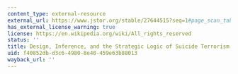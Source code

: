 ```yaml
---
content_type: external-resource
external_url: https://www.jstor.org/stable/27644515?seq=1#page_scan_tab_contents
has_external_license_warning: true
license: https://en.wikipedia.org/wiki/All_rights_reserved
status: ''
title: Design, Inference, and the Strategic Logic of Suicide Terrorism
uid: f40852db-d3c6-4980-8e40-459e63b88013
wayback_url: ''
---
```

